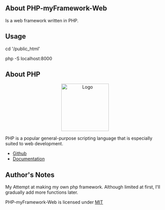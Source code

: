 ## About PHP-myFramework-Web

Is a web framework written in PHP.

## Usage

<p>cd '/public_html'</p>
<p>php -S localhost:8000</p>

## About PHP

<p align="center"><img src="https://i.imgur.com/zyHWMJU.png" width="150px" height="auto" alt="Logo"></a></p>

<p>PHP is a popular general-purpose scripting language that is especially suited to web development.</p>

* [Github](https://github.com/php)
* [Documentation](https://www.php.net/docs.php)

## Author's Notes

My Attempt at making my own php framework. Although limited at first, I'll gradually add more functions later.

PHP-myFramework-Web is licensed under [MIT](https://choosealicense.com/licenses/mit/)
